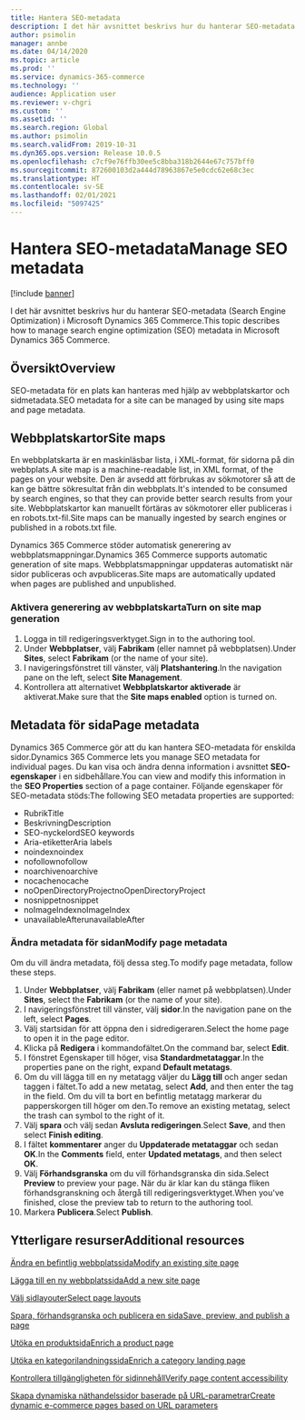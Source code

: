 ```yaml
---
title: Hantera SEO-metadata
description: I det här avsnittet beskrivs hur du hanterar SEO-metadata (Search Engine Optimization) i Microsoft Dynamics 365 Commerce.
author: psimolin
manager: annbe
ms.date: 04/14/2020
ms.topic: article
ms.prod: ''
ms.service: dynamics-365-commerce
ms.technology: ''
audience: Application user
ms.reviewer: v-chgri
ms.custom: ''
ms.assetid: ''
ms.search.region: Global
ms.author: psimolin
ms.search.validFrom: 2019-10-31
ms.dyn365.ops.version: Release 10.0.5
ms.openlocfilehash: c7cf9e76ffb30ee5c8bba318b2644e67c757bff0
ms.sourcegitcommit: 872600103d2a444d78963867e5e0cdc62e68c3ec
ms.translationtype: HT
ms.contentlocale: sv-SE
ms.lasthandoff: 02/01/2021
ms.locfileid: "5097425"
---
```

# <a name="manage-seo-metadata"></a><span data-ttu-id="7de28-103">Hantera SEO-metadata</span><span class="sxs-lookup"><span data-stu-id="7de28-103">Manage SEO metadata</span></span>


[!include [banner](includes/banner.md)]

<span data-ttu-id="7de28-104">I det här avsnittet beskrivs hur du hanterar SEO-metadata (Search Engine Optimization) i Microsoft Dynamics 365 Commerce.</span><span class="sxs-lookup"><span data-stu-id="7de28-104">This topic describes how to manage search engine optimization (SEO) metadata in Microsoft Dynamics 365 Commerce.</span></span>

## <a name="overview"></a><span data-ttu-id="7de28-105">Översikt</span><span class="sxs-lookup"><span data-stu-id="7de28-105">Overview</span></span>

<span data-ttu-id="7de28-106">SEO-metadata för en plats kan hanteras med hjälp av webbplatskartor och sidmetadata.</span><span class="sxs-lookup"><span data-stu-id="7de28-106">SEO metadata for a site can be managed by using site maps and page metadata.</span></span>
    
## <a name="site-maps"></a><span data-ttu-id="7de28-107">Webbplatskartor</span><span class="sxs-lookup"><span data-stu-id="7de28-107">Site maps</span></span>

<span data-ttu-id="7de28-108">En webbplatskarta är en maskinläsbar lista, i XML-format, för sidorna på din webbplats.</span><span class="sxs-lookup"><span data-stu-id="7de28-108">A site map is a machine-readable list, in XML format, of the pages on your website.</span></span> <span data-ttu-id="7de28-109">Den är avsedd att förbrukas av sökmotorer så att de kan ge bättre sökresultat från din webbplats.</span><span class="sxs-lookup"><span data-stu-id="7de28-109">It's intended to be consumed by search engines, so that they can provide better search results from your site.</span></span> <span data-ttu-id="7de28-110">Webbplatskartor kan manuellt förtäras av sökmotorer eller publiceras i en robots.txt-fil.</span><span class="sxs-lookup"><span data-stu-id="7de28-110">Site maps can be manually ingested by search engines or published in a robots.txt file.</span></span>

<span data-ttu-id="7de28-111">Dynamics 365 Commerce stöder automatisk generering av webbplatsmappningar.</span><span class="sxs-lookup"><span data-stu-id="7de28-111">Dynamics 365 Commerce supports automatic generation of site maps.</span></span> <span data-ttu-id="7de28-112">Webbplatsmappningar uppdateras automatiskt när sidor publiceras och avpubliceras.</span><span class="sxs-lookup"><span data-stu-id="7de28-112">Site maps are automatically updated when pages are published and unpublished.</span></span>

### <a name="turn-on-site-map-generation"></a><span data-ttu-id="7de28-113">Aktivera generering av webbplatskarta</span><span class="sxs-lookup"><span data-stu-id="7de28-113">Turn on site map generation</span></span>

1. <span data-ttu-id="7de28-114">Logga in till redigeringsverktyget.</span><span class="sxs-lookup"><span data-stu-id="7de28-114">Sign in to the authoring tool.</span></span>
1. <span data-ttu-id="7de28-115">Under **Webbplatser**, välj **Fabrikam** (eller namnet på webbplatsen).</span><span class="sxs-lookup"><span data-stu-id="7de28-115">Under **Sites**, select **Fabrikam** (or the name of your site).</span></span>
1. <span data-ttu-id="7de28-116">I navigeringsfönstret till vänster, välj **Platshantering**.</span><span class="sxs-lookup"><span data-stu-id="7de28-116">In the navigation pane on the left, select **Site Management**.</span></span>
1. <span data-ttu-id="7de28-117">Kontrollera att alternativet **Webbplatskartor aktiverade** är aktiverat.</span><span class="sxs-lookup"><span data-stu-id="7de28-117">Make sure that the **Site maps enabled** option is turned on.</span></span>

## <a name="page-metadata"></a><span data-ttu-id="7de28-118">Metadata för sida</span><span class="sxs-lookup"><span data-stu-id="7de28-118">Page metadata</span></span>

<span data-ttu-id="7de28-119">Dynamics 365 Commerce gör att du kan hantera SEO-metadata för enskilda sidor.</span><span class="sxs-lookup"><span data-stu-id="7de28-119">Dynamics 365 Commerce lets you manage SEO metadata for individual pages.</span></span> <span data-ttu-id="7de28-120">Du kan visa och ändra denna information i avsnittet **SEO-egenskaper** i en sidbehållare.</span><span class="sxs-lookup"><span data-stu-id="7de28-120">You can view and modify this information in the **SEO Properties** section of a page container.</span></span> <span data-ttu-id="7de28-121">Följande egenskaper för SEO-metadata stöds:</span><span class="sxs-lookup"><span data-stu-id="7de28-121">The following SEO metadata properties are supported:</span></span>

- <span data-ttu-id="7de28-122">Rubrik</span><span class="sxs-lookup"><span data-stu-id="7de28-122">Title</span></span>
- <span data-ttu-id="7de28-123">Beskrivning</span><span class="sxs-lookup"><span data-stu-id="7de28-123">Description</span></span>
- <span data-ttu-id="7de28-124">SEO-nyckelord</span><span class="sxs-lookup"><span data-stu-id="7de28-124">SEO keywords</span></span>
- <span data-ttu-id="7de28-125">Aria-etiketter</span><span class="sxs-lookup"><span data-stu-id="7de28-125">Aria labels</span></span>
- <span data-ttu-id="7de28-126">noindex</span><span class="sxs-lookup"><span data-stu-id="7de28-126">noindex</span></span>
- <span data-ttu-id="7de28-127">nofollow</span><span class="sxs-lookup"><span data-stu-id="7de28-127">nofollow</span></span>
- <span data-ttu-id="7de28-128">noarchive</span><span class="sxs-lookup"><span data-stu-id="7de28-128">noarchive</span></span>
- <span data-ttu-id="7de28-129">nocache</span><span class="sxs-lookup"><span data-stu-id="7de28-129">nocache</span></span>
- <span data-ttu-id="7de28-130">noOpenDirectoryProject</span><span class="sxs-lookup"><span data-stu-id="7de28-130">noOpenDirectoryProject</span></span>
- <span data-ttu-id="7de28-131">nosnippet</span><span class="sxs-lookup"><span data-stu-id="7de28-131">nosnippet</span></span>
- <span data-ttu-id="7de28-132">noImageIndex</span><span class="sxs-lookup"><span data-stu-id="7de28-132">noImageIndex</span></span>
- <span data-ttu-id="7de28-133">unavailableAfter</span><span class="sxs-lookup"><span data-stu-id="7de28-133">unavailableAfter</span></span>

### <a name="modify-page-metadata"></a><span data-ttu-id="7de28-134">Ändra metadata för sidan</span><span class="sxs-lookup"><span data-stu-id="7de28-134">Modify page metadata</span></span>

<span data-ttu-id="7de28-135">Om du vill ändra metadata, följ dessa steg.</span><span class="sxs-lookup"><span data-stu-id="7de28-135">To modify page metadata, follow these steps.</span></span>

1. <span data-ttu-id="7de28-136">Under **Webbplatser**, välj **Fabrikam** (eller namet på webbplatsen).</span><span class="sxs-lookup"><span data-stu-id="7de28-136">Under **Sites**, select the **Fabrikam** (or the name of your site).</span></span>
1. <span data-ttu-id="7de28-137">I navigeringsfönstret till vänster, välj **sidor**.</span><span class="sxs-lookup"><span data-stu-id="7de28-137">In the navigation pane on the left, select **Pages**.</span></span>
1. <span data-ttu-id="7de28-138">Välj startsidan för att öppna den i sidredigeraren.</span><span class="sxs-lookup"><span data-stu-id="7de28-138">Select the home page to open it in the page editor.</span></span>
1. <span data-ttu-id="7de28-139">Klicka på **Redigera** i kommandofältet.</span><span class="sxs-lookup"><span data-stu-id="7de28-139">On the command bar, select **Edit**.</span></span>
1. <span data-ttu-id="7de28-140">I fönstret Egenskaper till höger, visa **Standardmetataggar**.</span><span class="sxs-lookup"><span data-stu-id="7de28-140">In the properties pane on the right, expand **Default metatags**.</span></span>
1. <span data-ttu-id="7de28-141">Om du vill lägga till en ny metatagg väljer du **Lägg till** och anger sedan taggen i fältet.</span><span class="sxs-lookup"><span data-stu-id="7de28-141">To add a new metatag, select **Add**, and then enter the tag in the field.</span></span> <span data-ttu-id="7de28-142">Om du vill ta bort en befintlig metatagg markerar du papperskorgen till höger om den.</span><span class="sxs-lookup"><span data-stu-id="7de28-142">To remove an existing metatag, select the trash can symbol to the right of it.</span></span>
1. <span data-ttu-id="7de28-143">Välj **spara** och välj sedan **Avsluta redigeringen**.</span><span class="sxs-lookup"><span data-stu-id="7de28-143">Select **Save**, and then select **Finish editing**.</span></span>
1. <span data-ttu-id="7de28-144">I fältet **kommentarer** anger du **Uppdaterade metataggar** och sedan **OK**.</span><span class="sxs-lookup"><span data-stu-id="7de28-144">In the **Comments** field, enter **Updated metatags**, and then select **OK**.</span></span>
1. <span data-ttu-id="7de28-145">Välj **Förhandsgranska** om du vill förhandsgranska din sida.</span><span class="sxs-lookup"><span data-stu-id="7de28-145">Select **Preview** to preview your page.</span></span> <span data-ttu-id="7de28-146">När du är klar kan du stänga fliken förhandsgranskning och återgå till redigeringsverktyget.</span><span class="sxs-lookup"><span data-stu-id="7de28-146">When you've finished, close the preview tab to return to the authoring tool.</span></span>
1. <span data-ttu-id="7de28-147">Markera **Publicera**.</span><span class="sxs-lookup"><span data-stu-id="7de28-147">Select **Publish**.</span></span>

## <a name="additional-resources"></a><span data-ttu-id="7de28-148">Ytterligare resurser</span><span class="sxs-lookup"><span data-stu-id="7de28-148">Additional resources</span></span>

[<span data-ttu-id="7de28-149">Ändra en befintlig webbplatssida</span><span class="sxs-lookup"><span data-stu-id="7de28-149">Modify an existing site page</span></span>](modify-existing-page.md)

[<span data-ttu-id="7de28-150">Lägga till en ny webbplatssida</span><span class="sxs-lookup"><span data-stu-id="7de28-150">Add a new site page</span></span>](add-new-page.md)

[<span data-ttu-id="7de28-151">Välj sidlayouter</span><span class="sxs-lookup"><span data-stu-id="7de28-151">Select page layouts</span></span>](select-page-layouts.md)

[<span data-ttu-id="7de28-152">Spara, förhandsgranska och publicera en sida</span><span class="sxs-lookup"><span data-stu-id="7de28-152">Save, preview, and publish a page</span></span>](save-preview-publish-page.md)

[<span data-ttu-id="7de28-153">Utöka en produktsida</span><span class="sxs-lookup"><span data-stu-id="7de28-153">Enrich a product page</span></span>](enrich-product-page.md)

[<span data-ttu-id="7de28-154">Utöka en kategorilandningssida</span><span class="sxs-lookup"><span data-stu-id="7de28-154">Enrich a category landing page</span></span>](enrich-category-page.md)

[<span data-ttu-id="7de28-155">Kontrollera tillgängligheten för sidinnehåll</span><span class="sxs-lookup"><span data-stu-id="7de28-155">Verify page content accessibility</span></span>](verify-accessibility.md)

[<span data-ttu-id="7de28-156">Skapa dynamiska näthandelssidor baserade på URL-parametrar</span><span class="sxs-lookup"><span data-stu-id="7de28-156">Create dynamic e-commerce pages based on URL parameters</span></span>](create-dynamic-pages.md)
